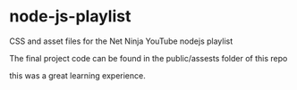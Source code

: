 # node-js-playlist
CSS and asset files for the Net Ninja YouTube nodejs playlist

The final project code can be found in the public/assests folder of this repo

this was a great learning experience.
